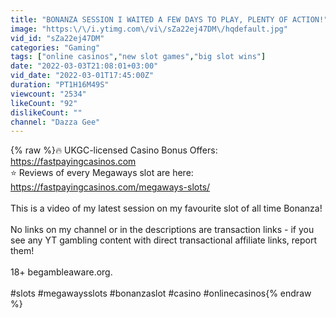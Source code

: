 ```yaml
---
title: "BONANZA SESSION I WAITED A FEW DAYS TO PLAY, PLENTY OF ACTION!"
image: "https:\/\/i.ytimg.com\/vi\/sZa22ej47DM\/hqdefault.jpg"
vid_id: "sZa22ej47DM"
categories: "Gaming"
tags: ["online casinos","new slot games","big slot wins"]
date: "2022-03-03T21:08:01+03:00"
vid_date: "2022-03-01T17:45:00Z"
duration: "PT1H16M49S"
viewcount: "2534"
likeCount: "92"
dislikeCount: ""
channel: "Dazza Gee"
---
```

{% raw %}🔥 UKGC-licensed Casino Bonus Offers: <a rel="nofollow" target="blank" href="https://fastpayingcasinos.com">https://fastpayingcasinos.com</a><br />⭐️ Reviews of every Megaways slot are here: <a rel="nofollow" target="blank" href="https://fastpayingcasinos.com/megaways-slots/">https://fastpayingcasinos.com/megaways-slots/</a><br /><br />This is a video of my latest session on my favourite slot of all time Bonanza!<br /><br />No links on my channel or in the descriptions are transaction links - if you see any YT gambling content with direct transactional affiliate links, report them!<br /><br />18+ begambleaware.org.<br /><br />#slots #megawaysslots #bonanzaslot #casino #onlinecasinos{% endraw %}
